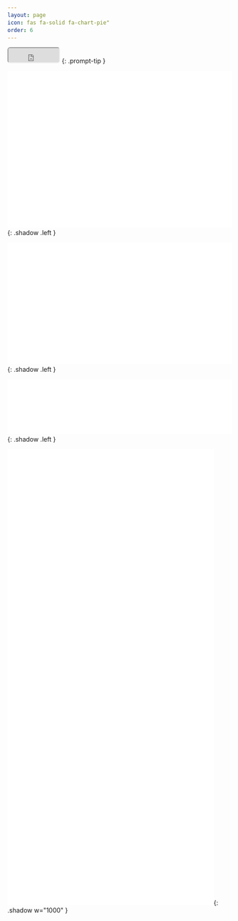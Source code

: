 ```yaml
---
layout: page
icon: fas fa-solid fa-chart-pie"
order: 6
---
```


<iframe src="https://github.com/sponsors/dennykorsukewitz/button" title="Sponsor dennykorsukewitz" height="32" width="114" style="border: 1; border-radius: 6px;"></iframe>
{: .prompt-tip }

<div>
  <canvas id="GitHubStars"></canvas>
  <canvas id="VSCodeInstalls"></canvas>
  <canvas id="SublimeInstalls"></canvas>
</div>

<script src="https://cdn.jsdelivr.net/npm/chart.js"></script>
<!-- Line below added, added date adapter for time scale -->
<script src="https://cdn.jsdelivr.net/npm/chartjs-adapter-date-fns/dist/chartjs-adapter-date-fns.bundle.min.js"></script>

<script>
    const GitHubStars = document.getElementById('GitHubStars');
    let url_github = 'https://raw.githubusercontent.com/dennykorsukewitz/dennykorsukewitz/dev/.github/metrics/data/github-stars.json';

    fetch(url_github)
        .then((response) => {
            return response.json();
        })
        .then((github_data) => {
            let chart = new Chart(GitHubStars, {
                data: {
                    datasets: [
                        {
                            type: 'line',
                            label: 'Total',
                            data: github_data,
                            borderColor: '#4f81bc',
                            tension: 0.1,
                            parsing: {
                                xAxisKey: 'date',
                                yAxisKey: 'total',
                            }
                        },
                        {
                            label: 'Znuny-UBInventory',
                            type: 'line',
                            data: github_data,
                            tension: 0.1,
                            spanGaps: true,
                            parsing: {
                                xAxisKey: 'date',
                                yAxisKey: 'Znuny-UBInventory',
                            }
                        },
                        {
                            label: 'Znuny-QuickDelete',
                            type: 'line',
                            data: github_data,
                            tension: 0.1,
                            spanGaps: true,
                            parsing: {
                                xAxisKey: 'date',
                                yAxisKey: 'Znuny-QuickDelete',
                            }
                        },
                        {
                            label: 'MRBS-OTRS',
                            type: 'line',
                            data: github_data,
                            borderColor: '#1ccc71',
                            tension: 0.1,
                            spanGaps: true,
                            parsing: {
                                xAxisKey: 'date',
                                yAxisKey: 'MRBS-OTRS',
                            }
                        },
                        {
                            label: 'VSCode-AddFolderToWorkspace',
                            type: 'line',
                            data: github_data,
                            borderColor: '#1ccc71',
                            tension: 0.1,
                            spanGaps: true,
                            parsing: {
                                xAxisKey: 'date',
                                yAxisKey: 'VSCode-AddFolderToWorkspace',
                            }
                        },
                        {
                            label: 'VSCode-GitHubFileFetcher',
                            type: 'line',
                            data: github_data,
                            tension: 0.1,
                            spanGaps: true,
                            parsing: {
                                xAxisKey: 'date',
                                yAxisKey: 'VSCode-GitHubFileFetcher',
                            }
                        },
                        {
                            label: 'VSCode-Znuny',
                            type: 'line',
                            data: github_data,
                            tension: 0.1,
                            spanGaps: true,
                            parsing: {
                                xAxisKey: 'date',
                                yAxisKey: 'VSCode-Znuny',
                            }
                        },
                        {
                            label: 'dennykorsukewitz',
                            type: 'line',
                            data: github_data,
                            tension: 0.1,
                            spanGaps: true,
                            parsing: {
                                xAxisKey: 'date',
                                yAxisKey: 'dennykorsukewitz',
                            }
                        },
                        {
                            label: 'dennykorsukewitz.github.io',
                            type: 'line',
                            data: github_data,
                            tension: 0.1,
                            spanGaps: true,
                            parsing: {
                                xAxisKey: 'date',
                                yAxisKey: 'dennykorsukewitz.github.io',
                            }
                        },
                    ],
                },
                options: {
                    responsive: true,
                    scales: {
                        y: {
                            min: 0,
                        },
                        xAxis: {
                            type: 'time',
                            time: {
                                unit: 'year'
                            },
                        }
                    },
                    plugins: {
                        colors: {
                            forceOverride: true,
                        },
                        title: {
                            display: true,
                            text: 'GitHub Stars'
                        },
                    }
                }
            }
        )
    });

    const VSCodeInstalls = document.getElementById('VSCodeInstalls');
    let url_vscode = 'https://raw.githubusercontent.com/dennykorsukewitz/dennykorsukewitz/dev/.github/metrics/data/vscode.json';

    fetch(url_vscode)
        .then((response) => {
            return response.json();
        })
        .then((vscode_data) => {

            let chart = new Chart(VSCodeInstalls, {
                data: {
                    datasets: [
                        {
                            type: 'line',
                            label: 'VSCode-AddFolderToWorkspace',
                            data: vscode_data,
                            borderColor: '#4f81bc',
                            tension: 0.1,
                            spanGaps: true,
                            parsing: {
                                xAxisKey: 'date',
                                yAxisKey: 'VSCode-AddFolderToWorkspace',
                            }
                        },
                        {
                            type: 'line',
                            label: 'VSCode-GitHubFileFetcher',
                            data: vscode_data,
                            tension: 0.1,
                            spanGaps: true,
                            parsing: {
                                xAxisKey: 'date',
                                yAxisKey: 'VSCode-GitHubFileFetcher',
                            }
                        },
                        {
                            type: 'line',
                            label: 'VSCode-Znuny',
                            data: vscode_data,
                            tension: 0.1,
                            spanGaps: true,
                            parsing: {
                                xAxisKey: 'date',
                                yAxisKey: 'VSCode-Znuny',
                            }
                        },
                        {
                            type: 'line',
                            label: 'VSCode-QuoteWithMarker',
                            data: vscode_data,
                            tension: 0.1,
                            spanGaps: true,
                            parsing: {
                                xAxisKey: 'date',
                                yAxisKey: 'VSCode-QuoteWithMarker',
                            }
                        },
                        {
                            type: 'line',
                            label: 'VSCode-RainbowColors',
                            data: vscode_data,
                            tension: 0.1,
                            spanGaps: true,
                            parsing: {
                                xAxisKey: 'date',
                                yAxisKey: 'VSCode-RainbowColors',
                            }
                        },
                        {
                            type: 'line',
                            label: 'VSCode-MyExtensionPack',
                            data: vscode_data,
                            tension: 0.1,
                            spanGaps: true,
                            parsing: {
                                xAxisKey: 'date',
                                yAxisKey: 'VSCode-MyExtensionPack',
                            }
                        },

                    ],
                },
                options: {
                    responsive: true,
                    scales: {
                        y: {
                            min: 0,
                        },
                        xAxis: {
                            stacked: true,
                            type: 'time',
                            time: {
                                unit: 'month'
                            },
                        }
                    },

                    plugins: {
                        colors: {
                            forceOverride: true,
                        },
                        title: {
                            display: true,
                            text: 'VSCode - Installs'
                        },
                    }
                }
            }
        )
    });

    const SublimeInstalls = document.getElementById('SublimeInstalls');
    let url_sublime = 'https://raw.githubusercontent.com/dennykorsukewitz/dennykorsukewitz/dev/.github/metrics/data/sublime.json';

    fetch(url_sublime)
        .then((response) => {
            return response.json();
        })
        .then((sublime_data) => {
            let chart = new Chart(SublimeInstalls, {
                data: {
                    datasets: [
                        {
                            type: 'line',
                            label: 'Sublime-QuoteWithMarker',
                            data: sublime_data,
                            tension: 0.1,
                            spanGaps: true,
                            parsing: {
                                xAxisKey: 'date',
                                yAxisKey: 'Sublime-QuoteWithMarker',
                            }
                        },
                        {
                            type: 'line',
                            label: 'Sublime-GitHubFileFetcher',
                            data: sublime_data,
                            tension: 0.1,
                            spanGaps: true,
                            parsing: {
                                xAxisKey: 'date',
                                yAxisKey: 'Sublime-GitHubFileFetcher',
                            }
                        },
                    ],
                },
                options: {
                    responsive: true,
                    scales: {
                        y: {
                            min: 0,
                        },
                        xAxis: {
                            stacked: true,
                            type: 'time',
                            time: {
                                unit: 'month'
                            },
                        }
                    },

                    plugins: {
                        colors: {
                            forceOverride: true,
                        },
                        title: {
                            display: true,
                            text: 'Sublime - Installs'
                        }
                    }
                }
            }
        )
    });
</script>


![Sponsors](https://raw.githubusercontent.com/dennykorsukewitz/dennykorsukewitz/dev/.github/metrics/sponsors.svg){: .shadow .left }

![Languages](https://raw.githubusercontent.com/dennykorsukewitz/dennykorsukewitz/dev/.github/metrics/languages.indepth.svg){: .shadow .left }

![Reactions](https://raw.githubusercontent.com/dennykorsukewitz/dennykorsukewitz/dev/.github/metrics/comment.reactions.svg){: .shadow .left }

![Commit-Calendar Total](https://raw.githubusercontent.com/dennykorsukewitz/dennykorsukewitz/dev/.github/metrics/commit-calendar.total.svg){: .shadow w="1000" }
